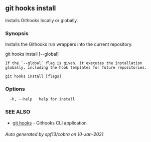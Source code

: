 ## git hooks install

Installs Githooks locally or globally.

### Synopsis


Installs the Githooks run wrappers into the current repository.

git hooks install [--global]

    If the `--global` flag is given, it executes the installation
    globally, including the hook templates for future repositories.

```
git hooks install [flags]
```

### Options

```
  -h, --help   help for install
```

### SEE ALSO

* [git hooks](git_hooks.md)	 - Githooks CLI application

###### Auto generated by spf13/cobra on 10-Jan-2021
